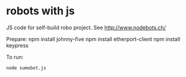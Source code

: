 # robots with js

JS code for self-build robo project. See http://www.nodebots.ch/

Prepare:
    npm install johnny-five
    npm install etherport-client
    npm install keypress

To run:

    node sumobot.js
